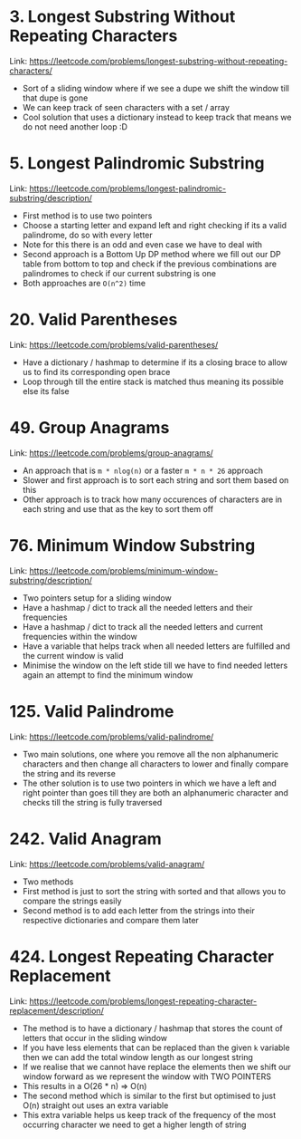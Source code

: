 # 3. Longest Substring Without Repeating Characters

Link: https://leetcode.com/problems/longest-substring-without-repeating-characters/

- Sort of a sliding window where if we see a dupe we shift the window till that dupe is gone
- We can keep track of seen characters with a set / array
- Cool solution that uses a dictionary instead to keep track that means we do not need another loop :D

# 5. Longest Palindromic Substring

Link: https://leetcode.com/problems/longest-palindromic-substring/description/

- First method is to use two pointers
- Choose a starting letter and expand left and right checking if its a valid palindrome, do so with every letter
- Note for this there is an odd and even case we have to deal with
- Second approach is a Bottom Up DP method where we fill out our DP table from bottom to top and check if the previous combinations are palindromes to check if our current substring is one
- Both approaches are `O(n^2)` time

# 20. Valid Parentheses

Link: https://leetcode.com/problems/valid-parentheses/

- Have a dictionary / hashmap to determine if its a closing brace to allow us to find its corresponding open brace
- Loop through till the entire stack is matched thus meaning its possible else its false

# 49. Group Anagrams

Link: https://leetcode.com/problems/group-anagrams/

- An approach that is `m * nlog(n)` or a faster `m * n * 26` approach
- Slower and first approach is to sort each string and sort them based on this
- Other approach is to track how many occurences of characters are in each string and use that as the key to sort them off

# 76. Minimum Window Substring

Link: https://leetcode.com/problems/minimum-window-substring/description/

- Two pointers setup for a sliding window
- Have a hashmap / dict to track all the needed letters and their frequencies
- Have a hashmap / dict to track all the needed letters and current frequencies within the window
- Have a variable that helps track when all needed letters are fulfilled and the current window is valid
- Minimise the window on the left stide till we have to find needed letters again an attempt to find the minimum window

# 125. Valid Palindrome

Link: https://leetcode.com/problems/valid-palindrome/

- Two main solutions, one where you remove all the non alphanumeric characters and then change all characters to lower and finally compare the string and its reverse
- The other solution is to use two pointers in which we have a left and right pointer than goes till they are both an alphanumeric character and checks till the string is
  fully traversed

# 242. Valid Anagram

Link: https://leetcode.com/problems/valid-anagram/

- Two methods
- First method is just to sort the string with sorted and that allows you to compare the strings easily
- Second method is to add each letter from the strings into their respective dictionaries and compare them later

# 424. Longest Repeating Character Replacement

Link: https://leetcode.com/problems/longest-repeating-character-replacement/description/

- The method is to have a dictionary / hashmap that stores the count of letters that occur in the sliding window
- If you have less elements that can be replaced than the given `k` variable then we can add the total window length as our longest string
- If we realise that we cannot have replace the elements then we shift our window forward as we represent the window with TWO POINTERS
- This results in a O(26 \* n) => O(n)
- The second method which is similar to the first but optimised to just O(n) straight out uses an extra variable
- This extra variable helps us keep track of the frequency of the most occurring character we need to get a higher length of string
